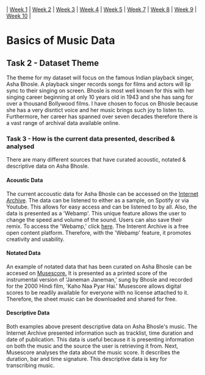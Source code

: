 | [Week 1](https://2258255m-dina-madan.github.io/MCA-2020/) | [Week 2](https://2258255m-dina-madan.github.io/MCA-2020/Labs/week2/week2.html) | [Week 3](https://2258255m-dina-madan.github.io/MCA-2020/Labs/week3/week3.html) | [Week 4](https://2258255m-dina-madan.github.io/MCA-2020/Labs/week4/week4.html) | [Week 5](https://2258255m-dina-madan.github.io/MCA-2020/Labs/week5/week5.html) | [Week 7](https://2258255m-dina-madan.github.io/MCA-2020/Labs/week7/week7.html) | [Week 8](https://2258255m-dina-madan.github.io/MCA-2020/Labs/week8/week8.html) | [Week 9](https://2258255m-dina-madan.github.io/MCA-2020/Labs/week9/week9.html) | [Week 10](https://2258255m-dina-madan.github.io/MCA-2020/Labs/week10/week10.html) |                                                                                                                                                                                                                                        

# Basics of Music Data
## Task 2 - Dataset Theme
The theme for my dataset will focus on the famous Indian playback singer, Asha Bhosle. A playback singer records songs for films and actors will lip sync to their
  singing on screen. Bhosle is most well known for this with her singing career beginning at only 10 years old in 1943 and she has sang for over a thousand Bollywood films.
  I have chosen to focus on Bhosle because she has a very disntict voice and her music brings such joy to listen to. Furthermore, her career has spanned over seven 
  decades therefore there is a vast range of archival data available online.

### Task 3 - How is the current data presented, described & analysed
There are many different sources that have curated acoustic, notated & descriptive data on Asha Bhosle.
  
  #### Acoustic Data
  The current accoustic data for Asha Bhosle can be accessed on the <a href="https://archive.org/details/cd_the-rough-guide-to-bollywood-legends-asha_asha-bhosle">
  Internet Archive</a>. The data can be listened to either as a sample, on Spotify or via Youtube. This allows for easy access and can be listened to by all.
  Also, the data is presented as a 'Webamp'. This unique feature allows the user to change the speed and volume of the sound. Users can also save their remix.
  To access the 'Webamp,' click <a href="https://archive.org/details/cd_the-rough-guide-to-bollywood-legends-asha_asha-bhosle?&webamp=1">here</a>. The Interent Archive 
  is a free open content platform. Therefore, with the 'Webamp' feature, it promotes creativity and usability.
  
  #### Notated Data
  An example of notated data that has been curated on Asha Bhosle can be accesed on <a href="https://musescore.com/user/8458661/scores/1939491">Musescore.</a>
  It is presented as a printed score of the instrumental version of 'Janeman Janeman,' sung by Bhosle and recorded for the 2000 Hindi film, 'Kaho Naa Pyar Hai.' 
  Musescore allows digital scores to be readily available for everyone with no license attached to it. Therefore, the sheet music can be downloaded and shared
  for free.
  
  #### Descriptive Data
  Both examples above present descriptive data on Asha Bhosle's music. The Internet Archive presented information such as tracklist, time duration and date of
  publication. This data is useful because it is presenting information on both the music and the source the user is retrieving it from. Next, Musescore analyses
  the data about the music score. It describes the duration, bar and time signature. This descriptive data is key for transcribing music.<p>
  
